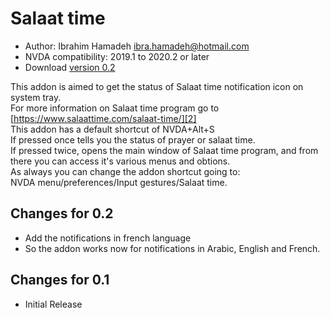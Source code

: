 # Salaat time #

*	Author: Ibrahim Hamadeh <ibra.hamadeh@hotmail.com>  
*	NVDA compatibility: 2019.1 to 2020.2 or later
*	Download [version 0.2][1]

This addon is aimed to get the status of Salaat time notification icon on system tray.  
For more information on Salaat time program go to [https://www.salaattime.com/salaat-time/][2]  
This addon has a default shortcut of NVDA+Alt+S  
If pressed once tells you the status of prayer or salaat time.  
If pressed twice, opens the main window of Salaat time program, and from there you can access it's various menus and obtions.  
As always you can change the addon shortcut going to:  
NVDA menu/preferences/Input gestures/Salaat time.  

## Changes for 0.2 ##

*	Add the notifications in french language  
*	So the addon works now for notifications in Arabic, English and French.  

## Changes for 0.1 ##

*	Initial Release

[1]: https://github.com/ibrahim-s/salaatTime/releases/download/v0.2/salaatTime-0.2.nvda-addon

[2]: https://www.salaattime.com/salaat-time/